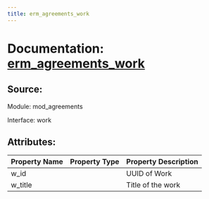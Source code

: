 ```yaml
---
title: erm_agreements_work
---
```

# Documentation: [erm_agreements_work](erm_agreements_work.md)

## Source:

Module: mod_agreements

Interface: work

## Attributes:

| Property Name   | Property Type   | Property Description   |
|:----------------|:----------------|:-----------------------|
| w_id            |                 | UUID of Work           |
| w_title         |                 | Title of the work      |

